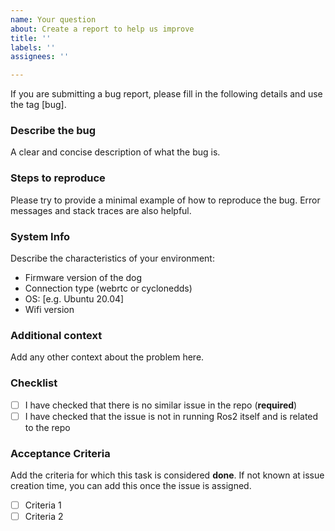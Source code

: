 ```yaml
---
name: Your question
about: Create a report to help us improve
title: ''
labels: ''
assignees: ''

---
```


If you are submitting a bug report, please fill in the following details and use the tag [bug].

### Describe the bug

A clear and concise description of what the bug is.

### Steps to reproduce

Please try to provide a minimal example of how to reproduce the bug. Error messages and stack traces are also helpful.

<!-- Please post terminal logs, a minimal example to reproduce, or a command to run under three backticks (```) to allow code formatting.

```
Paste your error here
```

For more information on this, check: https://www.markdownguide.org/extended-syntax/#fenced-code-blocks

-->

### System Info

Describe the characteristics of your environment:

<!-- Please complete the following description. -->
- Firmware version of the dog
- Connection type (webrtc or cyclonedds)
- OS: [e.g. Ubuntu 20.04]
- Wifi version

### Additional context

Add any other context about the problem here.

### Checklist

- [ ] I have checked that there is no similar issue in the repo (**required**)
- [ ] I have checked that the issue is not in running Ros2 itself and is related to the repo

### Acceptance Criteria

Add the criteria for which this task is considered **done**. If not known at issue creation time, you can add this once the issue is assigned.

- [ ] Criteria 1
- [ ] Criteria 2
